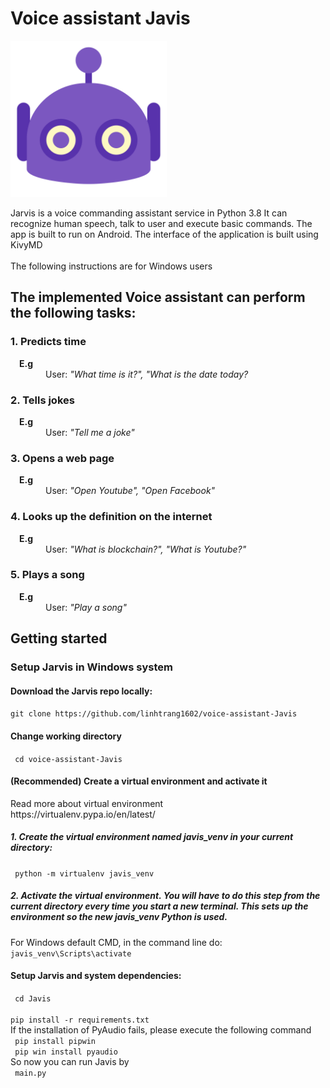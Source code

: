 <h1> Voice assistant Javis</h1>
<img src="https://github.com/linhtrang1602/voice-assistant-Javis/blob/master/Javis/assets/images/javis.png" alt="Javis_logo" width="250" />
<p>Jarvis is a voice commanding assistant service in Python 3.8 It can recognize human speech, talk to user and execute basic commands. The app is built to run on Android. The interface of the application is built using KivyMD<br><br>
The following instructions are for Windows users</p>
<h2> The implemented Voice assistant can perform the following tasks:</h2>
<h3> 1. Predicts time</h3>
&emsp;<strong>E.g</strong><br>
&emsp;&emsp;&emsp;&emsp;User: <em>"What time is it?", "What is the date today?</em>
<h3> 2. Tells jokes</h3>
&emsp;<strong>E.g</strong><br>
&emsp;&emsp;&emsp;&emsp;User: <em>"Tell me a joke"</em>
<h3> 3. Opens a web page</h3>
&emsp;<strong>E.g</strong><br>
&emsp;&emsp;&emsp;&emsp;User: <em>"Open Youtube", "Open Facebook"</em>
<h3> 4. Looks up the definition on the internet</h3>
&emsp;<strong>E.g</strong><br>
&emsp;&emsp;&emsp;&emsp;User: <em>"What is blockchain?", "What is Youtube?"</em>
<h3> 5. Plays a song</h3>
&emsp;<strong>E.g</strong><br>
&emsp;&emsp;&emsp;&emsp;User: <em>"Play a song"</em>
<h2> Getting started</h2>
<h3> Setup Jarvis in Windows system</h3>
<h4> Download the Jarvis repo locally:</h4>
<code>git clone https://github.com/linhtrang1602/voice-assistant-Javis</code>
<h4> Change working directory</h4>
<code> cd voice-assistant-Javis</code>
<h4> (Recommended) Create a virtual environment and activate it </h4>
Read more about virtual environment<br>
https://virtualenv.pypa.io/en/latest/
<h5>1. Create the virtual environment named javis_venv in your current directory:</h5>
<code> python -m virtualenv javis_venv</code>
<h5>2. Activate the virtual environment. You will have to do this step from the current directory every time you start a new terminal. This sets up the environment so the new javis_venv Python is used.</h5>
For Windows default CMD, in the command line do:<br>
<code>javis_venv\Scripts\activate</code>
<h4> Setup Jarvis and system dependencies:</h4>
<code> cd Javis<br>
pip install -r requirements.txt</code><br>
If the installation of PyAudio fails, please execute the following command <br>
<code> pip install pipwin </code><br>
<code> pip win install pyaudio</code><br>
So now you can run Javis by<br>
<code> main.py</code>
